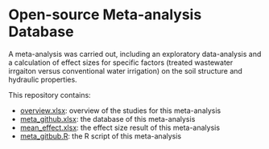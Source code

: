 # Open-source Meta-analysis Database 
A meta-analysis was carried out, including an exploratory data-analysis and a calculation of effect sizes for specific factors (treated wastewater irrgaiton versus conventional water irrigation) on the soil structure and hydraulic properties.

This repository contains:

- [overview.xlsx](./overview.xlsx): overview of the studies for this meta-analysis
- [meta_github.xlsx](./meta_gitbub.xlsx): the database of this meta-analysis
- [mean_effect.xlsx](./mean_effect.xlsx): the effect size result of this meta-analysis
- [meta_gitbub.R](./meta_github.R): the R script of this meta-analysis
